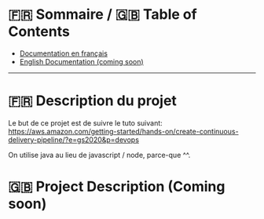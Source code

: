 :fr: Sommaire / :gb: Table of Contents
=================

<!--ts-->
* [Documentation en français](#fr-description-du-projet)
* [English Documentation (coming soon)](#gb-project-description-coming-soon )

---

# :fr: Description du projet

Le but de ce projet est de suivre le tuto suivant: https://aws.amazon.com/getting-started/hands-on/create-continuous-delivery-pipeline/?e=gs2020&p=devops

On utilise java au lieu de javascript / node, parce-que ^^.

# :gb: Project Description (Coming soon)